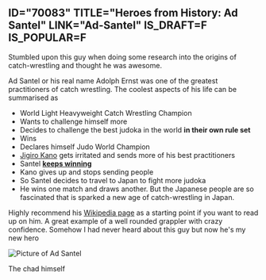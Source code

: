 ID="70083"
TITLE="Heroes from History: Ad Santel"
LINK="Ad-Santel"
IS_DRAFT=F
IS_POPULAR=F
----------

Stumbled upon this guy when doing some research into the origins of catch-wrestling and thought he was awesome.

Ad Santel or his real name Adolph Ernst was one of the greatest practitioners of catch wrestling. The coolest aspects of his life can be summarised as 


- World Light Heavyweight Catch Wrestling Champion
- Wants to challenge himself more
- Decides to challenge the best judoka in the world **in their own rule set** 
- Wins
- Declares himself Judo World Champion
- [Jigiro Kano](https://en.wikipedia.org/wiki/Kan%C5%8D_Jigor%C5%8D) gets irritated and sends more of his best practitioners 
- Santel <u>**keeps winning**</u>
- Kano gives up and stops sending people
- So Santel decides to travel to Japan to fight more judoka
- He wins one match and draws another. But the Japanese people are so fascinated that is sparked a new age of catch-wrestling in Japan.

Highly recommend his [Wikipedia page](https://en.wikipedia.org/wiki/Ad_Santel) as a starting point if you want to read up on him. A great example of a well rounded grappler with crazy confidence. Somehow I had never heard about this guy but now he's my new hero

<div class="flex justify-center">
  <img src="https://upload.wikimedia.org/wikipedia/commons/1/1b/Ad_Santel.jpg" alt="Picture of Ad Santel">
</div>

<p class="flex justify-center font-bold text-md" >The chad himself</p>
